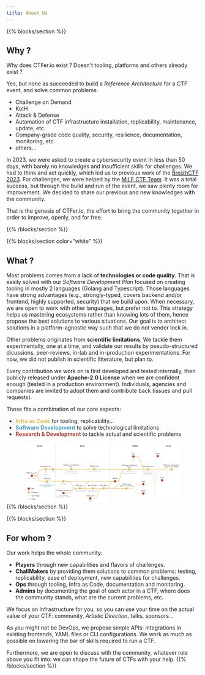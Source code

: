 ```yaml
---
title: About Us
---
```


{{% blocks/section %}}
## Why ?

Why does CTFer.io exist ? Doesn't tooling, platforms and others already exist ?

Yes, but none as succeeded to build a _Reference Architecture_ for a CTF event, and solve common problems:
- Challenge on Demand
- KotH
- Attack & Defense
- Automation of CTF infrastructure installation, replicability, maintenance, update, etc.
- Company-grade code quality, security, resilience, documentation, monitoring, etc.
- others...

In 2023, we were asked to create a cybersecurity event in less than 50 days, with barely no knowledges and insufficient skills for challenges.
We had to think and act quickly, which led us to previous work of the [BreizhCTF 2023](https://github.com/BreizhCTF/breizhctf-2023). For challenges, we were helped by the [MILF CTF Team](https://milfctf.com/).
It was a total success, but through the build and run of the event, we saw plenty room for improvement. We decided to share our previous and new knowledges with the community.

That is the genesis of CTFer.io, the effort to bring the community together in order to improve, openly, and for free.

{{% /blocks/section %}}

{{% blocks/section color="white" %}}
## What ?

Most problems comes from a lack of **technologies or code quality**. That is easily solved with our _Software Development Plan_ focused on creating tooling in mostly 2 languages (Golang and Typescript). Those languages have strong advantages (e.g., strongly-typed, covers backend and/or frontend, highly supported, security) that we build upon.
When necessary, we are open to work with other languages, but prefer not to. This strategy helps us mastering ecosystems rather than knowing lots of them, hence propose the best solutions to various situations.
Our goal is to architect solutions in a platform-agnostic way such that we do not vendor lock in.

Other problems originates from **scientific limitations**. We tackle them experimentally, one at a time, and validate our results by pseudo-structured dicussions, peer-reviews, in-lab and in-production experimentations.
For now, we did not publish in scientific litterature, but plan to.

Every contribution we work on is first developed and tested internally, then publicly released under **Apache-2.0 License** when we are confident enough (tested in a production environment). Individuals, agencies and companies are invited to adopt them and contribute back (issues and pull requests).

Those fits a combination of our core aspects:
- <span style="color:#ebb850;font-weight:bold">Infra as Code</span> for tooling, replicability...
- <span style="color:#479abf;font-weight:bold">Software Development</span> to solve technological limitations
- <span style="color:#b43c2c;font-weight:bold">Research & Development</span> to tackle actual and scientific problems

<div align="center">
  <img src="roadmap.excalidraw.png" alt="CTFer.io roadmap" width="80%">
</div>
{{% /blocks/section %}}

{{% blocks/section %}}
## For whom ?

Our work helps the whole community:
- **Players** through new capabilities and flavors of challenges.
- **ChallMakers** by providing them solutions to common problems: testing, replicability, ease of deployment, new capabilities for challenges.
- **Ops** through tooling, Infra as Code, documentation and monitoring.
- **Admins** by documenting the goal of each actor in a CTF, where does the community stands, what are the current problems, etc.

We focus on Infrastructure for you, so you can use your time on the actual value of your CTF: community, _Artistic Direction_, talks, sponsors...

As you might not be DevOps, we propose simple APIs: integrations in existing frontends, YAML files or CLI configurations. We work as much as possible on lowering the bar of skills required to run a CTF.

Furthermore, we are open to discuss with the community, whatever role above you fit into: we can shape the future of CTFs with your help.
{{% /blocks/section %}}
